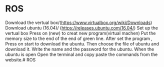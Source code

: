 # ROS



Download the vertual box/(https://www.virtualbox.org/wiki/Downloads)
Download ubuntu (16.04)/ (https://releases.ubuntu.com/16.04/)
Set up the vertual box
Press on (new) to creat new program(virtual machen)
Put the memory size to the end of the end of green line.
After set the program , Press on start to download the ubuntu.
Then choose the file of ubuntu and download it.
Write the name and the password for the ubuntu.
When the ubuntu is open Open the terminal and copy paste the commands from the website.# ROS
